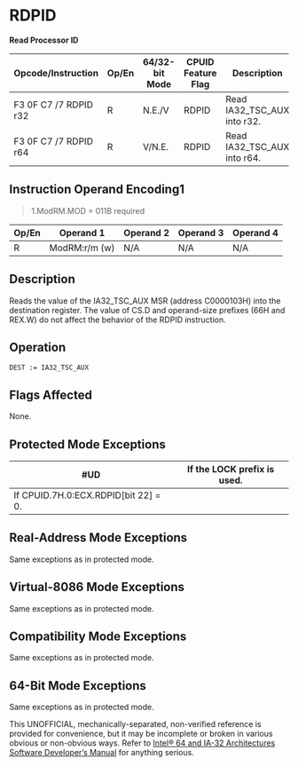 # RDPID

**Read Processor ID**

| Opcode/Instruction    | Op/En | 64/32-bit Mode | CPUID Feature Flag | Description                 |
| --------------------- | ----- | -------------- | ------------------ | --------------------------- |
| F3 0F C7 /7 RDPID r32 | R     | N.E./V         | RDPID              | Read IA32_TSC_AUX into r32. |
| F3 0F C7 /7 RDPID r64 | R     | V/N.E.         | RDPID              | Read IA32_TSC_AUX into r64. |

## Instruction Operand Encoding1

> 1.ModRM.MOD = 011B required

| Op/En | Operand 1     | Operand 2 | Operand 3 | Operand 4 |
| ----- | ------------- | --------- | --------- | --------- |
| R     | ModRM:r/m (w) | N/A       | N/A       | N/A       |

## Description

Reads the value of the IA32_TSC_AUX MSR (address C0000103H) into the destination register. The value of CS.D and operand-size prefixes (66H and REX.W) do not affect the behavior of the RDPID instruction.

## Operation

```
DEST := IA32_TSC_AUX

```

## Flags Affected

None.

## Protected Mode Exceptions

| #​​​UD                               | If the LOCK prefix is used. |
| ------------------------------------ | --------------------------- |
| If CPUID.7H.0:ECX.RDPID[bit 22] = 0. |

## Real-Address Mode Exceptions

Same exceptions as in protected mode.

## Virtual-8086 Mode Exceptions

Same exceptions as in protected mode.

## Compatibility Mode Exceptions

Same exceptions as in protected mode.

## 64-Bit Mode Exceptions

Same exceptions as in protected mode.

This UNOFFICIAL, mechanically-separated, non-verified reference is provided for convenience, but it may be
incomplete or broken in various obvious or non-obvious
ways. Refer to [Intel® 64 and IA-32 Architectures Software Developer’s Manual](https://software.intel.com/en-us/download/intel-64-and-ia-32-architectures-sdm-combined-volumes-1-2a-2b-2c-2d-3a-3b-3c-3d-and-4) for anything serious.

